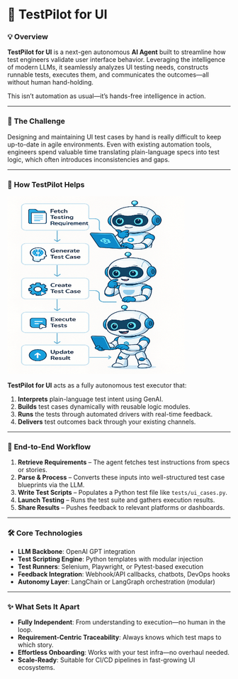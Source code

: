 
# 🌱 **TestPilot** for UI

### 💡 **Overview**

**TestPilot for UI** is a next-gen autonomous **AI Agent** built to streamline how test engineers validate user interface behavior. Leveraging the intelligence of modern LLMs, it seamlessly analyzes UI testing needs, constructs runnable tests, executes them, and communicates the outcomes—all without human hand-holding.

This isn’t automation as usual—it’s hands-free intelligence in action.

---

### 🧩 **The Challenge**

Designing and maintaining UI test cases by hand is really difficult to keep up-to-date in agile environments. Even with existing automation tools, engineers spend valuable time translating plain-language specs into test logic, which often introduces inconsistencies and gaps.



---

### 🚀 **How TestPilot Helps**
<img src="assets/images/qa_agent.png" alt="LangGraph Testing Flow" width="400" height="400"/>

**TestPilot for UI** acts as a fully autonomous test executor that:

1. **Interprets** plain-language test intent using GenAI.
2. **Builds** test cases dynamically with reusable logic modules.
3. **Runs** the tests through automated drivers with real-time feedback.
4. **Delivers** test outcomes back through your existing channels.

---

### 🔄 **End-to-End Workflow**

1. **Retrieve Requirements** – The agent fetches test instructions from specs or stories.
2. **Parse & Process** – Converts these inputs into well-structured test case blueprints via the LLM.
3. **Write Test Scripts** – Populates a Python test file like `tests/ui_cases.py`.
4. **Launch Testing** – Runs the test suite and gathers execution results.
5. **Share Results** – Pushes feedback to relevant platforms or dashboards.

---

### 🛠 **Core Technologies**

* **LLM Backbone**: OpenAI GPT integration
* **Test Scripting Engine**: Python templates with modular injection
* **Test Runners**: Selenium, Playwright, or Pytest-based execution
* **Feedback Integration**: Webhook/API callbacks, chatbots, DevOps hooks
* **Autonomy Layer**: LangChain or LangGraph orchestration (modular)

---

### ✨ **What Sets It Apart**

* **Fully Independent**: From understanding to execution—no human in the loop.
* **Requirement-Centric Traceability**: Always knows which test maps to which story.
* **Effortless Onboarding**: Works with your test infra—no overhaul needed.
* **Scale-Ready**: Suitable for CI/CD pipelines in fast-growing UI ecosystems.


